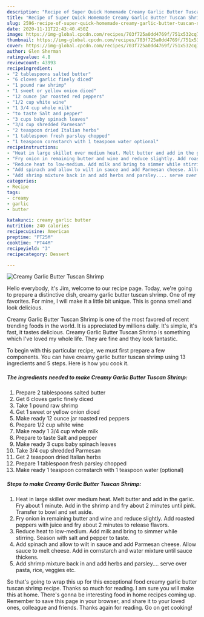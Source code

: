 ```yaml
---
description: "Recipe of Super Quick Homemade Creamy Garlic Butter Tuscan Shrimp"
title: "Recipe of Super Quick Homemade Creamy Garlic Butter Tuscan Shrimp"
slug: 2596-recipe-of-super-quick-homemade-creamy-garlic-butter-tuscan-shrimp
date: 2020-11-11T22:43:40.450Z
image: https://img-global.cpcdn.com/recipes/703f725a0dd4769f/751x532cq70/creamy-garlic-butter-tuscan-shrimp-recipe-main-photo.jpg
thumbnail: https://img-global.cpcdn.com/recipes/703f725a0dd4769f/751x532cq70/creamy-garlic-butter-tuscan-shrimp-recipe-main-photo.jpg
cover: https://img-global.cpcdn.com/recipes/703f725a0dd4769f/751x532cq70/creamy-garlic-butter-tuscan-shrimp-recipe-main-photo.jpg
author: Glen Sherman
ratingvalue: 4.8
reviewcount: 43993
recipeingredient:
- "2 tablespoons salted butter"
- "6 cloves garlic finely diced"
- "1 pound raw shrimp"
- "1 sweet or yellow onion diced"
- "12 ounce jar roasted red peppers"
- "1/2 cup white wine"
- "1 3/4 cup whole milk"
- "to taste Salt and pepper"
- "3 cups baby spinach leaves"
- "3/4 cup shredded Parmesan"
- "2 teaspoon dried Italian herbs"
- "1 tablespoon fresh parsley chopped"
- "1 teaspoon cornstarch with 1 teaspoon water optional"
recipeinstructions:
- "Heat in large skillet over medium heat. Melt butter and add in the garlic. Fry about 1 minute. Add in the shrimp and fry about 2 minutes until pink. Transfer to bowl and set aside."
- "Fry onion in remaining butter and wine and reduce slightly. Add roasted peppers with juice and fry about 2 minutes to release flavors."
- "Reduce heat to low-medium. Add milk and bring to simmer while stirring. Season with salt and pepper to taste."
- "Add spinach and allow to wilt in sauce and add Parmesan cheese. Allow sauce to melt cheese. Add in cornstarch and water mixture until sauce thickens."
- "Add shrimp mixture back in and add herbs and parsley.... serve over pasta, rice, veggies etc."
categories:
- Recipe
tags:
- creamy
- garlic
- butter

katakunci: creamy garlic butter 
nutrition: 240 calories
recipecuisine: American
preptime: "PT25M"
cooktime: "PT44M"
recipeyield: "3"
recipecategory: Dessert

---
```



![Creamy Garlic Butter Tuscan Shrimp](https://img-global.cpcdn.com/recipes/703f725a0dd4769f/751x532cq70/creamy-garlic-butter-tuscan-shrimp-recipe-main-photo.jpg)

Hello everybody, it's Jim, welcome to our recipe page. Today, we're going to prepare a distinctive dish, creamy garlic butter tuscan shrimp. One of my favorites. For mine, I will make it a little bit unique. This is gonna smell and look delicious.

Creamy Garlic Butter Tuscan Shrimp is one of the most favored of recent trending foods in the world. It is appreciated by millions daily. It's simple, it's fast, it tastes delicious. Creamy Garlic Butter Tuscan Shrimp is something which I've loved my whole life. They are fine and they look fantastic.




To begin with this particular recipe, we must first prepare a few components. You can have creamy garlic butter tuscan shrimp using 13 ingredients and 5 steps. Here is how you cook it.

<!--inarticleads1-->

##### The ingredients needed to make Creamy Garlic Butter Tuscan Shrimp:

1. Prepare 2 tablespoons salted butter
1. Get 6 cloves garlic finely diced
1. Take 1 pound raw shrimp
1. Get 1 sweet or yellow onion diced
1. Make ready 12 ounce jar roasted red peppers
1. Prepare 1/2 cup white wine
1. Make ready 1 3/4 cup whole milk
1. Prepare to taste Salt and pepper
1. Make ready 3 cups baby spinach leaves
1. Take 3/4 cup shredded Parmesan
1. Get 2 teaspoon dried Italian herbs
1. Prepare 1 tablespoon fresh parsley chopped
1. Make ready 1 teaspoon cornstarch with 1 teaspoon water (optional)




<!--inarticleads2-->

##### Steps to make Creamy Garlic Butter Tuscan Shrimp:

1. Heat in large skillet over medium heat. Melt butter and add in the garlic. Fry about 1 minute. Add in the shrimp and fry about 2 minutes until pink. Transfer to bowl and set aside.
1. Fry onion in remaining butter and wine and reduce slightly. Add roasted peppers with juice and fry about 2 minutes to release flavors.
1. Reduce heat to low-medium. Add milk and bring to simmer while stirring. Season with salt and pepper to taste.
1. Add spinach and allow to wilt in sauce and add Parmesan cheese. Allow sauce to melt cheese. Add in cornstarch and water mixture until sauce thickens.
1. Add shrimp mixture back in and add herbs and parsley.... serve over pasta, rice, veggies etc.




So that's going to wrap this up for this exceptional food creamy garlic butter tuscan shrimp recipe. Thanks so much for reading. I am sure you will make this at home. There's gonna be interesting food in home recipes coming up. Remember to save this page in your browser, and share it to your loved ones, colleague and friends. Thanks again for reading. Go on get cooking!
